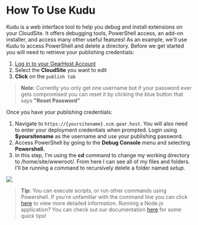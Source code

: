 # How To Use Kudu
Kudu is a web interface tool to help you debug and install extensions on your CloudSite. It offers debugging tools, PowerShell access, an add-on installer, and access many other useful features! As an example, we'll use Kudu to access PowerShell and delete a directory. Before we get started you will need to retrieve your publishing credentials:

1. [Log in to your GearHost Account](https://my.gearhost.com/account/login)
2. Select the **CloudSite** you want to edit
3. **Click** on the `publish tab` 

>**Note**: Currently you only get one username but if your password ever gets compromised you can reset it by clicking the blue button that says **"Reset Password"**

Once you have your publishing credentials:

1. Navigate to `https://{yoursitename}.scm.gear.host`. You will also need to enter your deployment credentials when prompted. Login using **$yoursitename** as the username and use your publishing password.
2. Access PowerShell by going to the **Debug Console** menu and selecting **Powershell.**
3. In this step, I'm using the **cd** command to change my working directory to /home/site/wwwroot/.  From here I can see all of my files and folders. I'll be running a command to recursively delete a folder named *setup*.

<img src="https://raw.githubusercontent.com/Gearhost/docs/master/Images/kudu4.PNG" />

>**Tip:** You can execute scripts, or run other commands using Powershell. If you're unfamiliar with the command line you can click [here](https://blogs.technet.microsoft.com/heyscriptingguy/2015/06/11/table-of-basic-powershell-commands/) to view more detailed information. Running a Node.js application? You can check out our documentation [here](https://www.gearhost.com/documentation/getting-started-with-nodejs) for some quick tips!